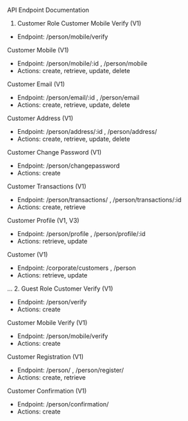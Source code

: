 API Endpoint Documentation
1. Customer Role
Customer Mobile Verify (V1)
- Endpoint: /person/mobile/verify

Customer Mobile (V1)
- Endpoint: /person/mobile/:id , /person/mobile
- Actions: create, retrieve, update, delete

Customer Email (V1)
- Endpoint: /person/email/:id , /person/email
- Actions: create, retrieve, update, delete

Customer Address (V1)
- Endpoint: /person/address/:id , /person/address/
- Actions: create, retrieve, update, delete

Customer Change Password (V1)
- Endpoint: /person/changepassword
- Actions: create

Customer Transactions (V1)
- Endpoint: /person/transactions/ , /person/transactions/:id
- Actions: create, retrieve

Customer Profile (V1, V3)
- Endpoint: /person/profile , /person/profile/:id
- Actions: retrieve, update

Customer (V1)
- Endpoint: /corporate/customers , /person
- Actions: retrieve, update

...
2. Guest Role
Customer Verify (V1)
- Endpoint: /person/verify
- Actions: create

Customer Mobile Verify (V1)
- Endpoint: /person/mobile/verify
- Actions: create

Customer Registration (V1)
- Endpoint: /person/ , /person/register/
- Actions: create, retrieve

Customer Confirmation (V1)
- Endpoint: /person/confirmation/
- Actions: create
